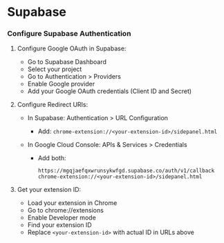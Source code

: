 # Supabase

### Configure Supabase Authentication

1. Configure Google OAuth in Supabase:
   - Go to Supabase Dashboard
   - Select your project
   - Go to Authentication > Providers
   - Enable Google provider
   - Add your Google OAuth credentials (Client ID and Secret)

2. Configure Redirect URIs:
   - In Supabase: Authentication > URL Configuration
     - Add: `chrome-extension://<your-extension-id>/sidepanel.html`
   
   - In Google Cloud Console: APIs & Services > Credentials
     - Add both:
       ```
       https://mgqjaefqxwrunsykwfgd.supabase.co/auth/v1/callback
       chrome-extension://<your-extension-id>/sidepanel.html
       ```

3. Get your extension ID:
   - Load your extension in Chrome
   - Go to chrome://extensions
   - Enable Developer mode
   - Find your extension ID
   - Replace `<your-extension-id>` with actual ID in URLs above